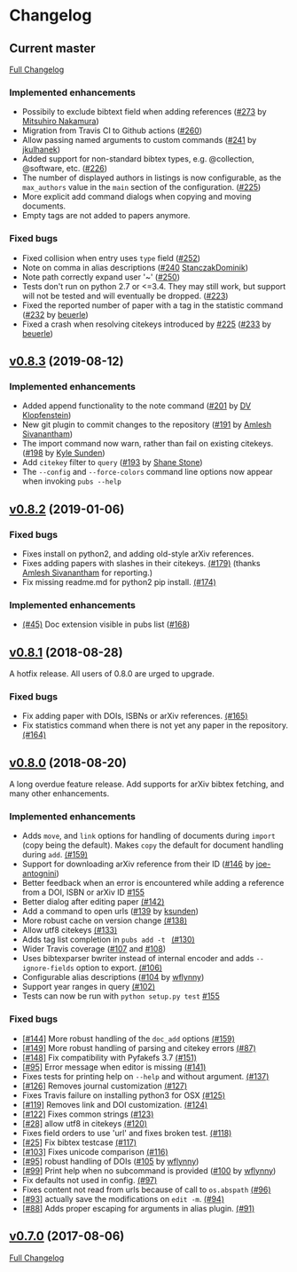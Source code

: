 # Changelog


## Current master

[Full Changelog](https://github.com/pubs/pubs/compare/v0.8.3...master)

### Implemented enhancements

- Possibily to exclude bibtext field when adding references ([#273](https://github.com/pubs/pubs/pull/273) by [Mitsuhiro Nakamura](https://github.com/m15a))
- Migration from Travis CI to Github actions ([#260](https://github.com/pubs/pubs/pull/260))
- Allow passing named arguments to custom commands ([#241](https://github.com/pubs/pubs/pull/241) by [jkulhanek](https://github.com/jkulhanek))
- Added support for non-standard bibtex types, e.g. @collection, @software, etc. ([#226](https://github.com/pubs/pubs/pull/226))
- The number of displayed authors in listings is now configurable, as the `max_authors` value in the `main` section of the configuration. ([#225](https://github.com/pubs/pubs/pull/225))
- More explicit add command dialogs when copying and moving documents.
- Empty tags are not added to papers anymore.

### Fixed bugs

- Fixed collision when entry uses `type` field ([#252](https://github.com/pubs/pubs/pull/252))
- Note on comma in alias descriptions ([#240](https://github.com/pubs/pubs/pull/240) [StanczakDominik](https://github.com/StanczakDominik))
- Note path correctly expand user '~' ([#250](https://github.com/pubs/pubs/pull/250))
- Tests don't run on python 2.7 or <=3.4. They may still work, but support will not be tested and will eventually be dropped. ([#223](https://github.com/pubs/pubs/pull/223))
- Fixed the reported number of paper with a tag in the statistic command ([#232](https://github.com/pubs/pubs/pull/232)  by [beuerle](https://github.com/beuerle))
- Fixed a crash when resolving citekeys introduced by [#225](https://github.com/pubs/pubs/pull/225) ([#233](https://github.com/pubs/pubs/pull/233)  by [beuerle](https://github.com/beuerle))


## [v0.8.3](https://github.com/pubs/pubs/compare/v0.8.2...v0.8.3) (2019-08-12)

### Implemented enhancements

- Added append functionality to the note command ([#201](https://github.com/pubs/pubs/pull/201) by [DV Klopfenstein](http://github.com/dvklopfenstein))
- New git plugin to commit changes to the repository ([#191](https://github.com/pubs/pubs/pull/191) by [Amlesh Sivanantham](http://github.com/zamlz))
- The import command now warn, rather than fail on existing citekeys. ([#198](https://github.com/pubs/pubs/pull/198) by [Kyle Sunden](https://github.com/ksunden))
- Add `citekey` filter to `query` ([#193](https://github.com/pubs/pubs/pull/193) by [Shane Stone](https://github.com/shanewstone))
- The `--config` and `--force-colors` command line options now appear when invoking `pubs --help`

## [v0.8.2](https://github.com/pubs/pubs/compare/v0.8.1...v0.8.2) (2019-01-06)

### Fixed bugs

- Fixes install on python2, and adding old-style arXiv references.
- Fixes adding papers with slashes in their citekeys. [(#179)](https://github.com/pubs/pubs/pull/179) (thanks [Amlesh Sivanantham](https://github.com/zamlz) for reporting.)
- Fix missing readme.md for python2 pip install. [(#174)](https://github.com/pubs/pubs/pull/174)

### Implemented enhancements

- [(#45)](https://github.com/pubs/pubs/issues/45) Doc extension visible in pubs list ([#168](https://github.com/pubs/pubs/pull/168))


## [v0.8.1](https://github.com/pubs/pubs/compare/v0.8.0...v0.8.1) (2018-08-28)

A hotfix release. All users of 0.8.0 are urged to upgrade.

### Fixed bugs

- Fix adding paper with DOIs, ISBNs or arXiv references. [(#165)](https://github.com/pubs/pubs/pull/165)
- Fix statistics command when there is not yet any paper in the repository. [(#164)](https://github.com/pubs/pubs/pull/164)


## [v0.8.0](https://github.com/pubs/pubs/compare/v0.7.0...v0.8.0) (2018-08-20)

A long overdue feature release. Add supports for arXiv bibtex fetching, and many other enhancements.

### Implemented enhancements

- Adds `move`, and `link` options for handling of documents during `import` (copy being the default). Makes `copy` the default for document handling during `add`. [(#159)](https://github.com/pubs/pubs/pull/159)
- Support for downloading arXiv reference from their ID ([#146](https://github.com/pubs/pubs/issues/146) by [joe-antognini](https://github.com/joe-antognini))
- Better feedback when an error is encountered while adding a reference from a DOI, ISBN or arXiv ID [#155](https://github.com/pubs/pubs/issues/155)
- Better dialog after editing paper [(#142)](https://github.com/pubs/pubs/issues/142)
- Add a command to open urls ([#139](https://github.com/pubs/pubs/issues/139) by [ksunden](https://github.com/ksunden))
- More robust cache on version change [(#138)](https://github.com/pubs/pubs/issues/138)
- Allow utf8 citekeys [(#133)](https://github.com/pubs/pubs/issues/133)
- Adds tag list completion in `pubs add -t ` [(#130)](https://github.com/pubs/pubs/issues/130)
- Wider Travis coverage ([#107](https://github.com/pubs/pubs/issues/107) and [#108](https://github.com/pubs/pubs/issues/108))
- Uses bibtexparser bwriter instead of internal encoder and adds `--ignore-fields` option to export. [(#106)](https://github.com/pubs/pubs/issues/106)
- Configurable alias descriptions ([#104](https://github.com/pubs/pubs/issues/104) by [wflynny](https://github.com/wflynny))
- Support year ranges in query [(#102)](https://github.com/pubs/pubs/issues/102)
- Tests can now be run with `python setup.py test` [#155](https://github.com/pubs/pubs/issues/155)

### Fixed bugs

- [[#144]](https://github.com/pubs/pubs/issues/144) More robust handling of the `doc_add` options [(#159)](https://github.com/pubs/pubs/pull/159)
- [[#149]](https://github.com/pubs/pubs/issues/149) More robust handling of parsing and citekey errors [(#87)](https://github.com/pubs/pubs/pull/87)
- [[#148]](https://github.com/pubs/pubs/issues/148) Fix compatibility with Pyfakefs 3.7 [(#151)](https://github.com/pubs/pubs/pull/151)
- [[#95]](https://github.com/pubs/pubs/issues/95) Error message when editor is missing [(#141)](https://github.com/pubs/pubs/issues/141)
- Fixes tests for printing help on `--help` and without argument. [(#137)](https://github.com/pubs/pubs/issues/137)
- [[#126]](https://github.com/pubs/pubs/issues/126) Removes journal customization [(#127)](https://github.com/pubs/pubs/issues/127)
- Fixes Travis failure on installing python3 for OSX [(#125)](https://github.com/pubs/pubs/issues/125)
- [[#119]](https://github.com/pubs/pubs/issues/119) Removes link and DOI customization. [(#124)](https://github.com/pubs/pubs/issues/124)
- [[#122]](https://github.com/pubs/pubs/issues/122) Fixes common strings [(#123)](https://github.com/pubs/pubs/issues/123)
- [[#28]](https://github.com/pubs/pubs/issues/28) allow utf8 in citekeys [(#120)](https://github.com/pubs/pubs/issues/120)
- Fixes field orders to use 'url' and fixes broken test. [(#118)](https://github.com/pubs/pubs/issues/118)
- [[#25]](https://github.com/pubs/pubs/issues/25) Fix bibtex testcase [(#117)](https://github.com/pubs/pubs/issues/117)
- [[#103]](https://github.com/pubs/pubs/issues/103) Fixes unicode comparison [(#116)](https://github.com/pubs/pubs/issues/116)
- [[#95]](https://github.com/pubs/pubs/issues/95) robust handling of DOIs ([#105](https://github.com/pubs/pubs/issues/105) by [wflynny](https://github.com/wflynny))
- [[#99]](https://github.com/pubs/pubs/issues/99) Print help when no subcommand is provided ([#100](https://github.com/pubs/pubs/issues/100) by [wflynny](https://github.com/wflynny))
- Fix defaults not used in config. [(#97)](https://github.com/pubs/pubs/issues/97)
- Fixes content not read from urls because of call to `os.abspath` [(#96)](https://github.com/pubs/pubs/issues/96)
- [[#93]](https://github.com/pubs/pubs/issues/93) actually save the modifications on `edit -m`. [(#94)](https://github.com/pubs/pubs/issues/94)
- [[#88]](https://github.com/pubs/pubs/issues/88) Adds proper escaping for
arguments in alias plugin. [(#91)](https://github.com/pubs/pubs/issues/91)


## [v0.7.0](https://github.com/pubs/pubs/compare/v0.6.0...v0.7.0) (2017-08-06)

[Full Changelog](https://github.com/pubs/pubs/compare/v0.6.0...v0.7.0)
